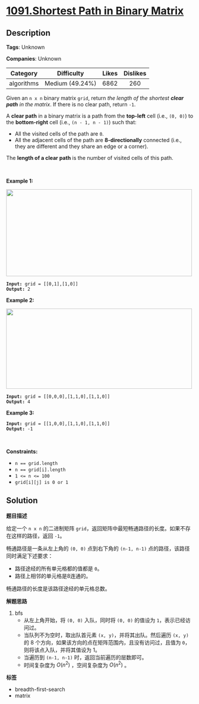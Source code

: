 # [1091.Shortest Path in Binary Matrix](https://leetcode.com/problems/shortest-path-in-binary-matrix/description/)

## Description

**Tags**: Unknown

**Companies**: Unknown

|  Category  |   Difficulty    | Likes | Dislikes |
| :--------: | :-------------: | :---: | :------: |
| algorithms | Medium (49.24%) | 6862  |   260    |

<p>Given an <code>n x n</code> binary matrix <code>grid</code>, return <em>the length of the shortest <strong>clear path</strong> in the matrix</em>. If there is no clear path, return <code>-1</code>.</p>
<p>A <strong>clear path</strong> in a binary matrix is a path from the <strong>top-left</strong> cell (i.e., <code>(0, 0)</code>) to the <strong>bottom-right</strong> cell (i.e., <code>(n - 1, n - 1)</code>) such that:</p>
<ul>
  <li>All the visited cells of the path are <code>0</code>.</li>
  <li>All the adjacent cells of the path are <strong>8-directionally</strong> connected (i.e., they are different and they share an edge or a corner).</li>
</ul>
<p>The <strong>length of a clear path</strong> is the number of visited cells of this path.</p>
<p>&nbsp;</p>
<p><strong class="example">Example 1:</strong></p>
<img alt="" src="https://assets.leetcode.com/uploads/2021/02/18/example1_1.png" style="width: 500px; height: 234px;" />
<pre><code><strong>Input:</strong> grid = [[0,1],[1,0]]
<strong>Output:</strong> 2</code></pre>
<p><strong class="example">Example 2:</strong></p>
<img alt="" src="https://assets.leetcode.com/uploads/2021/02/18/example2_1.png" style="height: 216px; width: 500px;" />
<pre><code><strong>Input:</strong> grid = [[0,0,0],[1,1,0],[1,1,0]]
<strong>Output:</strong> 4</code></pre>
<p><strong class="example">Example 3:</strong></p>
<pre><code><strong>Input:</strong> grid = [[1,0,0],[1,1,0],[1,1,0]]
<strong>Output:</strong> -1</code></pre>
<p>&nbsp;</p>
<p><strong>Constraints:</strong></p>
<ul>
  <li><code>n == grid.length</code></li>
  <li><code>n == grid[i].length</code></li>
  <li><code>1 &lt;= n &lt;= 100</code></li>
  <li><code>grid[i][j] is 0 or 1</code></li>
</ul>

## Solution

**题目描述**

给定一个 `n x n` 的二进制矩阵 `grid`，返回矩阵中最短畅通路径的长度。如果不存在这样的路径，返回 `-1`。

畅通路径是一条从左上角的 `(0, 0)` 点到右下角的 `(n-1, n-1)` 点的路径，该路径同时满足下述要求：

- 路径途经的所有单元格都的值都是 `0`。
- 路径上相邻的单元格是8连通的。

畅通路径的长度是该路径途经的单元格总数。

**解题思路**

1. bfs
   - 从左上角开始，将 `(0, 0)` 入队，同时将 `(0, 0)` 的值设为 `1`，表示已经访问过。
   - 当队列不为空时，取出队首元素 `(x, y)`，并将其出队。然后遍历 `(x, y)` 的 8 个方向，如果该方向的点在矩阵范围内，且没有访问过，且值为 `0`，则将该点入队，并将其值设为 1。
   - 当遍历到 `(n-1, n-1)` 时，返回当前遍历的层数即可。
   - 时间复杂度为 $O(n^2)$ ，空间复杂度为 $O(n^2)$ 。

**标签**

- breadth-first-search
- matrix
